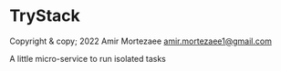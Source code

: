 # TryStack

Copyright & copy; 2022 Amir Mortezaee <amir.mortezaee1@gmail.com>

A little micro-service to run isolated tasks